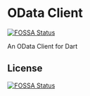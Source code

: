 # OData Client
[![FOSSA Status](https://app.fossa.com/api/projects/git%2Bgithub.com%2FMabenan%2Fodata_client.svg?type=shield)](https://app.fossa.com/projects/git%2Bgithub.com%2FMabenan%2Fodata_client?ref=badge_shield)


An OData Client for Dart


## License
[![FOSSA Status](https://app.fossa.com/api/projects/git%2Bgithub.com%2FMabenan%2Fodata_client.svg?type=large)](https://app.fossa.com/projects/git%2Bgithub.com%2FMabenan%2Fodata_client?ref=badge_large)